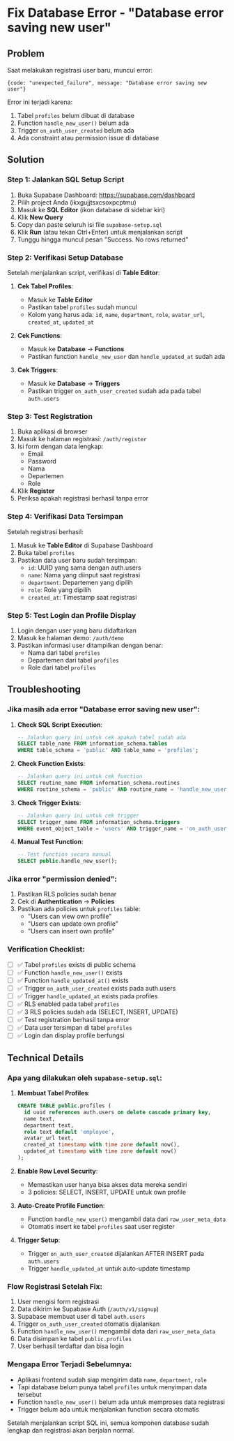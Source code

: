 # Fix Database Error - "Database error saving new user"

## Problem
Saat melakukan registrasi user baru, muncul error:
```
{code: "unexpected_failure", message: "Database error saving new user"}
```

Error ini terjadi karena:
1. Tabel `profiles` belum dibuat di database
2. Function `handle_new_user()` belum ada
3. Trigger `on_auth_user_created` belum ada
4. Ada constraint atau permission issue di database

## Solution

### Step 1: Jalankan SQL Setup Script
1. Buka Supabase Dashboard: https://supabase.com/dashboard
2. Pilih project Anda (ikxgujjtsxcsoxpcptmu)
3. Masuk ke **SQL Editor** (ikon database di sidebar kiri)
4. Klik **New Query**
5. Copy dan paste seluruh isi file `supabase-setup.sql`
6. Klik **Run** (atau tekan Ctrl+Enter) untuk menjalankan script
7. Tunggu hingga muncul pesan "Success. No rows returned"

### Step 2: Verifikasi Setup Database
Setelah menjalankan script, verifikasi di **Table Editor**:

1. **Cek Tabel Profiles**:
   - Masuk ke **Table Editor**
   - Pastikan tabel `profiles` sudah muncul
   - Kolom yang harus ada: `id`, `name`, `department`, `role`, `avatar_url`, `created_at`, `updated_at`

2. **Cek Functions**:
   - Masuk ke **Database** → **Functions**
   - Pastikan function `handle_new_user` dan `handle_updated_at` sudah ada

3. **Cek Triggers**:
   - Masuk ke **Database** → **Triggers**
   - Pastikan trigger `on_auth_user_created` sudah ada pada tabel `auth.users`

### Step 3: Test Registration
1. Buka aplikasi di browser
2. Masuk ke halaman registrasi: `/auth/register`
3. Isi form dengan data lengkap:
   - Email
   - Password
   - Nama
   - Departemen
   - Role
4. Klik **Register**
5. Periksa apakah registrasi berhasil tanpa error

### Step 4: Verifikasi Data Tersimpan
Setelah registrasi berhasil:
1. Masuk ke **Table Editor** di Supabase Dashboard
2. Buka tabel `profiles`
3. Pastikan data user baru sudah tersimpan:
   - `id`: UUID yang sama dengan auth.users
   - `name`: Nama yang diinput saat registrasi
   - `department`: Departemen yang dipilih
   - `role`: Role yang dipilih
   - `created_at`: Timestamp saat registrasi

### Step 5: Test Login dan Profile Display
1. Login dengan user yang baru didaftarkan
2. Masuk ke halaman demo: `/auth/demo`
3. Pastikan informasi user ditampilkan dengan benar:
   - Nama dari tabel `profiles`
   - Departemen dari tabel `profiles`
   - Role dari tabel `profiles`

## Troubleshooting

### Jika masih ada error "Database error saving new user":

1. **Check SQL Script Execution**:
   ```sql
   -- Jalankan query ini untuk cek apakah tabel sudah ada
   SELECT table_name FROM information_schema.tables 
   WHERE table_schema = 'public' AND table_name = 'profiles';
   ```

2. **Check Function Exists**:
   ```sql
   -- Jalankan query ini untuk cek function
   SELECT routine_name FROM information_schema.routines 
   WHERE routine_schema = 'public' AND routine_name = 'handle_new_user';
   ```

3. **Check Trigger Exists**:
   ```sql
   -- Jalankan query ini untuk cek trigger
   SELECT trigger_name FROM information_schema.triggers 
   WHERE event_object_table = 'users' AND trigger_name = 'on_auth_user_created';
   ```

4. **Manual Test Function**:
   ```sql
   -- Test function secara manual
   SELECT public.handle_new_user();
   ```

### Jika error "permission denied":
1. Pastikan RLS policies sudah benar
2. Cek di **Authentication** → **Policies**
3. Pastikan ada policies untuk `profiles` table:
   - "Users can view own profile"
   - "Users can update own profile"
   - "Users can insert own profile"

### Verification Checklist:
- [ ] ✅ Tabel `profiles` exists di public schema
- [ ] ✅ Function `handle_new_user()` exists
- [ ] ✅ Function `handle_updated_at()` exists
- [ ] ✅ Trigger `on_auth_user_created` exists pada auth.users
- [ ] ✅ Trigger `handle_updated_at` exists pada profiles
- [ ] ✅ RLS enabled pada tabel `profiles`
- [ ] ✅ 3 RLS policies sudah ada (SELECT, INSERT, UPDATE)
- [ ] ✅ Test registration berhasil tanpa error
- [ ] ✅ Data user tersimpan di tabel `profiles`
- [ ] ✅ Login dan display profile berfungsi

## Technical Details

### Apa yang dilakukan oleh `supabase-setup.sql`:

1. **Membuat Tabel Profiles**:
   ```sql
   CREATE TABLE public.profiles (
     id uuid references auth.users on delete cascade primary key,
     name text,
     department text,
     role text default 'employee',
     avatar_url text,
     created_at timestamp with time zone default now(),
     updated_at timestamp with time zone default now()
   );
   ```

2. **Enable Row Level Security**:
   - Memastikan user hanya bisa akses data mereka sendiri
   - 3 policies: SELECT, INSERT, UPDATE untuk own profile

3. **Auto-Create Profile Function**:
   - Function `handle_new_user()` mengambil data dari `raw_user_meta_data`
   - Otomatis insert ke tabel `profiles` saat user register

4. **Trigger Setup**:
   - Trigger `on_auth_user_created` dijalankan AFTER INSERT pada `auth.users`
   - Trigger `handle_updated_at` untuk auto-update timestamp

### Flow Registrasi Setelah Fix:
1. User mengisi form registrasi
2. Data dikirim ke Supabase Auth (`/auth/v1/signup`)
3. Supabase membuat user di tabel `auth.users`
4. Trigger `on_auth_user_created` otomatis dijalankan
5. Function `handle_new_user()` mengambil data dari `raw_user_meta_data`
6. Data disimpan ke tabel `public.profiles`
7. User berhasil terdaftar dan bisa login

### Mengapa Error Terjadi Sebelumnya:
- Aplikasi frontend sudah siap mengirim data `name`, `department`, `role`
- Tapi database belum punya tabel `profiles` untuk menyimpan data tersebut
- Function `handle_new_user()` belum ada untuk memproses data registrasi
- Trigger belum ada untuk menjalankan function secara otomatis

Setelah menjalankan script SQL ini, semua komponen database sudah lengkap dan registrasi akan berjalan normal.